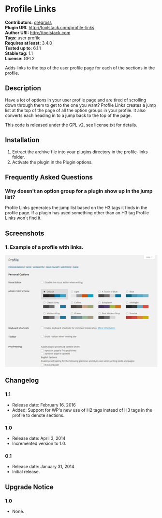 # Profile Links #
**Contributors:** [gregross](https://profiles.wordpress.org/gregross/)  
**Plugin URI:** http://toolstack.com/profile-links  
**Author URI:** http://toolstack.com  
**Tags:** user profile  
**Requires at least:** 3.4.0  
**Tested up to:** 6.1.1  
**Stable tag:** 1.1  
**License:** GPL2  

Adds links to the top of the user profile page for each of the sections in the profile.

## Description ##

Have a lot of options in your user profile page and are tired of scrolling down through them to get to the one you want?  Profile Links creates a jump list at the top of the page of all the option groups in your profile.  It also converts each heading in to a jump back to the top of the page.

This code is released under the GPL v2, see license.txt for details.

## Installation ##

1. Extract the archive file into your plugins directory in the profile-links folder.
2. Activate the plugin in the Plugin options.

## Frequently Asked Questions ##

### Why doesn't an option group for a plugin show up in the jump list? ###

Profile Links generates the jump list based on the H3 tags it finds in the profile page.  If a plugin has used something other than an H3 tag Profile Links won't find it.

## Screenshots ##

### 1. Example of a profile with links. ###
![Example of a profile with links.](assets/screenshot-1.png)


## Changelog ##
### 1.1 ###
* Release date: February 16, 2016
* Added: Support for WP's new use of H2 tags instead of H3 tags in the profile to denote sections.

### 1.0 ###
* Release date: April 3, 2014
* Incremented version to 1.0.

### 0.1 ###
* Release date: January 31, 2014
* Initial release.

## Upgrade Notice ##
### 1.0 ###
* None.

